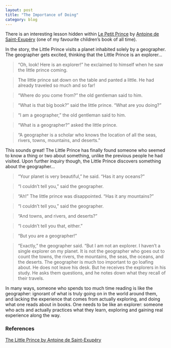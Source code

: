 ```yaml
---
layout: post
title: "The Importance of Doing"
category: blog
---
```


There is an interesting lesson hidden within [Le Petit Prince](https://en.wikipedia.org/wiki/The_Little_Prince) by [Antoine de Saint-Exupéry](https://en.wikipedia.org/wiki/Antoine_de_Saint-Exup%C3%A9ry) (one of my favourite children’s book of all time).

In the story, the Little Prince visits a planet inhabited solely by a geographer. The geographer gets excited, thinking that the Little Prince is an explorer…

> “Oh, look! Here is an explorer!” he exclaimed to himself when he saw the little prince coming.

> The little prince sat down on the table and panted a little. He had already traveled so much and so far!

> “Where do you come from?” the old gentleman said to him.

> “What is that big book?” said the little prince. “What are you doing?”

> “I am a geographer,” the old gentleman said to him.

> “What is a geographer?” asked the little prince.

> “A geographer is a scholar who knows the location of all the seas, rivers, towns, mountains, and deserts.”

This sounds great! The Little Prince has finally found someone who seemed to know a thing or two about something, unlike the previous people he had visited. Upon further inquiry though, the Little Prince discovers something about the geographer…

> “Your planet is very beautiful,” he said. “Has it any oceans?”

> “I couldn’t tell you,” said the geographer.

> “Ah!” The little prince was disappointed. “Has it any mountains?”

> “I couldn’t tell you,” said the geographer.

> “And towns, and rivers, and deserts?”

> “I couldn’t tell you that, either.”

> “But you are a geographer!”

> “Exactly,” the geographer said. “But I am not an explorer. I haven’t a single explorer on my planet. It is not the geographer who goes out to count the towns, the rivers, the mountains, the seas, the oceans, and the deserts. The geographer is much too important to go loafing about. He does not leave his desk. But he receives the explorers in his study. He asks them questions, and he notes down what they recall of their travels.

In many ways, someone who spends too much time reading is like the geographer: ignorant of what is truly going on in the world around them, and lacking the experience that comes from actually exploring, and doing what one reads about in books. One needs to be like an explorer: someone who acts and actually practices what they learn, exploring and gaining real experience along the way.

### References

[The Little Prince by Antoine de Saint-Exupéry](https://en.wikipedia.org/wiki/The_Little_Prince)
